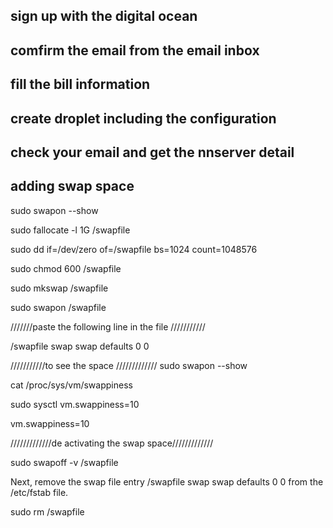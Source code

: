 ## sign up with the digital ocean

## comfirm the email from the email inbox

## fill the bill information

## create droplet including the configuration 

## check your email and get the nnserver detail




## adding swap space 

sudo swapon --show

sudo fallocate -l 1G /swapfile

sudo dd if=/dev/zero of=/swapfile bs=1024 count=1048576

sudo chmod 600 /swapfile

sudo mkswap /swapfile

sudo swapon /swapfile

///////paste the following line in the file ///////////

/swapfile swap swap defaults 0 0

///////////to see the space /////////////
sudo swapon --show

cat /proc/sys/vm/swappiness

sudo sysctl vm.swappiness=10

vm.swappiness=10

/////////////de activating the swap space/////////////

sudo swapoff -v /swapfile

Next, remove the swap file entry /swapfile swap swap defaults 0 0 from the /etc/fstab file.

sudo rm /swapfile

